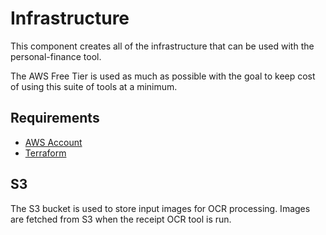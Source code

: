 # Infrastructure
This component creates all of the infrastructure that can be used with
the personal-finance tool.

The AWS Free Tier is used as much as possible with the goal to keep cost
of using this suite of tools at a minimum.

## Requirements
 * [AWS Account](https://aws.amazon.com/free/)
 * [Terraform](https://www.terraform.io/intro/getting-started/install.html)

## S3
The S3 bucket is used to store input images for OCR processing.
Images are fetched from S3 when the receipt OCR tool is run.  
